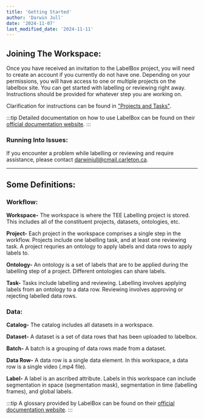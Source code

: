 ```yaml
---
title: 'Getting Started'
author: 'Darwin Jull'
date: '2024-11-07'
last_modified_date: '2024-11-11'
---
```


## Joining The Workspace:
Once you have received an invitation to the LabelBox project, you will need to create an account if you currently do not have one.
Depending on your permissions, you will have access to one or multiple projects on the labelbox site.
You can get started with labelling or reviewing right away. Instructions should be provided for whatever step you are working on.

Clarification for instructions can be found in ["Projects and Tasks"](projects-and-tasks).

:::tip
Detailed documentation on how to use LabelBox can be found on their [official documentation website](https://docs.labelbox.com/docs/). 
:::

### Running Into Issues:
If you encounter a problem while labelling or reviewing and require assistance, please contact darwinjull@cmail.carleton.ca.

---

## Some Definitions:

### Workflow:

**Workspace-** The workspace is where the TEE Labelling project is stored. This includes all of the constituent projects, datasets, ontologies, etc.

**Project-** Each project in the workspace comprises a single step in the workflow. Projects include one labelling task, and at least one reviewing task. A project requries an ontology to apply labels and data rows to apply labels to. 

**Ontology-** An ontology is a set of labels that are to be applied during the labelling step of a project. Different ontologies can share labels.

**Task-** Tasks include labelling and reviewing. Labelling involves applying labels from an ontology to a data row. Reviewing involves approving or rejecting labelled data rows.


### Data:

**Catalog-** The catalog includes all datasets in a workspace.

**Dataset-** A dataset is a set of data rows that has been uploaded to labelbox.

**Batch-** A batch is a grouping of data rows made from a dataset. 

**Data Row-** A data row is a single data element. In this workspace, a data row is a single video (.mp4 file).

**Label-** A label is an ascribed attribute. Labels in this workspace can include segmentation in space (segmentation mask), segmentation in time (labelling frames), and global labels. 

:::tip
A glossary provided by LabelBox can be found on their [official documentation website](https://docs.labelbox.com/docs/key-definitions).
:::

